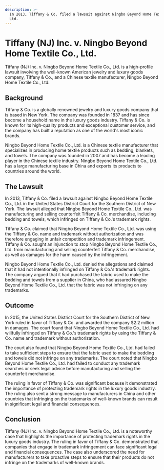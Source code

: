 ```yaml
---
description: >-
  In 2013, Tiffany & Co. filed a lawsuit against Ningbo Beyond Home Textile Co.,
  Ltd.
---
```


# Tiffany (NJ) Inc. v. Ningbo Beyond Home Textile Co., Ltd.

Tiffany (NJ) Inc. v. Ningbo Beyond Home Textile Co., Ltd. is a high-profile lawsuit involving the well-known American jewelry and luxury goods company, Tiffany & Co., and a Chinese textile manufacturer, Ningbo Beyond Home Textile Co., Ltd.

## Background

Tiffany & Co. is a globally renowned jewelry and luxury goods company that is based in New York. The company was founded in 1837 and has since become a household name in the luxury goods industry. Tiffany & Co. is known for its high-quality products and exceptional customer service, and the company has built a reputation as one of the world's most iconic brands.

Ningbo Beyond Home Textile Co., Ltd. is a Chinese textile manufacturer that specializes in producing home textile products such as bedding, blankets, and towels. The company was founded in 2007 and has become a leading player in the Chinese textile industry. Ningbo Beyond Home Textile Co., Ltd. has a large manufacturing base in China and exports its products to countries around the world.

## The Lawsuit

In 2013, Tiffany & Co. filed a lawsuit against Ningbo Beyond Home Textile Co., Ltd. in the United States District Court for the Southern District of New York. The lawsuit alleged that Ningbo Beyond Home Textile Co., Ltd. was manufacturing and selling counterfeit Tiffany & Co. merchandise, including bedding and towels, which infringed on Tiffany & Co.'s trademark rights.

Tiffany & Co. claimed that Ningbo Beyond Home Textile Co., Ltd. was using the Tiffany & Co. name and trademark without authorization and was therefore engaging in unfair competition and trademark infringement. Tiffany & Co. sought an injunction to stop Ningbo Beyond Home Textile Co., Ltd. from manufacturing and selling counterfeit Tiffany & Co. merchandise, as well as damages for the harm caused by the infringement.

Ningbo Beyond Home Textile Co., Ltd. denied the allegations and claimed that it had not intentionally infringed on Tiffany & Co.'s trademark rights. The company argued that it had purchased the fabric used to make the bedding and towels from a supplier in China, who had assured Ningbo Beyond Home Textile Co., Ltd. that the fabric was not infringing on any trademarks.

## Outcome

In 2015, the United States District Court for the Southern District of New York ruled in favor of Tiffany & Co. and awarded the company $2.2 million in damages. The court found that Ningbo Beyond Home Textile Co., Ltd. had willfully infringed on Tiffany & Co.'s trademark rights by using the Tiffany & Co. name and trademark without authorization.

The court also found that Ningbo Beyond Home Textile Co., Ltd. had failed to take sufficient steps to ensure that the fabric used to make the bedding and towels did not infringe on any trademarks. The court noted that Ningbo Beyond Home Textile Co., Ltd. had failed to conduct any trademark searches or seek legal advice before manufacturing and selling the counterfeit merchandise.

The ruling in favor of Tiffany & Co. was significant because it demonstrated the importance of protecting trademark rights in the luxury goods industry. The ruling also sent a strong message to manufacturers in China and other countries that infringing on the trademarks of well-known brands can result in significant legal and financial consequences.

## Conclusion

Tiffany (NJ) Inc. v. Ningbo Beyond Home Textile Co., Ltd. is a noteworthy case that highlights the importance of protecting trademark rights in the luxury goods industry. The ruling in favor of Tiffany & Co. demonstrated that companies that engage in trademark infringement can face significant legal and financial consequences. The case also underscored the need for manufacturers to take proactive steps to ensure that their products do not infringe on the trademarks of well-known brands.

